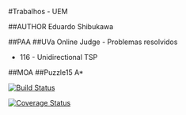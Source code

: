 #Trabalhos - UEM

##AUTHOR
Eduardo Shibukawa

##PAA
##UVa Online Judge - Problemas resolvidos
- 116 - Unidirectional TSP

##MOA
##Puzzle15 A* 

[![Build Status](https://travis-ci.org/EduardoShibukawa/UEM.svg?branch=MOA-PUZZLE-15)](https://travis-ci.org/EduardoShibukawa/UEM)

[![Coverage Status](https://coveralls.io/repos/github/EduardoShibukawa/UEM/badge.svg?branch=master)](https://coveralls.io/github/EduardoShibukawa/UEM?branch=master)